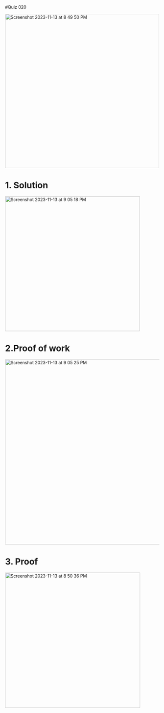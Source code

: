 #Quiz 020

<img width="503" alt="Screenshot 2023-11-13 at 8 49 50 PM" src="https://github.com/K-Schriber/Unit-2-Comp-Sci/assets/142757998/d1e889ac-e990-43ef-9370-e46b9ad0af6f">



# 1. Solution

<img width="440" alt="Screenshot 2023-11-13 at 9 05 18 PM" src="https://github.com/K-Schriber/Unit-2-Comp-Sci/assets/142757998/201c09c4-6181-46eb-9df9-e271ec9cbf8e">


# 2.Proof of work
<img width="604" alt="Screenshot 2023-11-13 at 9 05 25 PM" src="https://github.com/K-Schriber/Unit-2-Comp-Sci/assets/142757998/eb593ef1-549d-4be6-a87e-8284b2fbe4b0">



# 3. Proof
<img width="441" alt="Screenshot 2023-11-13 at 8 50 36 PM" src="https://github.com/K-Schriber/Unit-2-Comp-Sci/assets/142757998/ffe86ee8-414d-4cee-b8a3-c3b0a94b4fe5">
